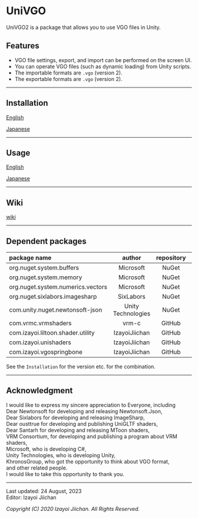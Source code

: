 # UniVGO

UniVGO2 is a package that allows you to use VGO files in Unity.

## Features

- VGO file settings, export, and import can be performed on the screen UI.
- You can operate VGO files (such as dynamic loading) from Unity scripts.
- The importable formats are `.vgo` (version 2).
- The exportable formats are `.vgo` (version 2).

___
## Installation

[English](https://github.com/izayoijiichan/VGO/blob/main/Documentation~/UniVGO/Installation.md)

[Japanese](https://github.com/izayoijiichan/VGO/blob/main/Documentation~/UniVGO/Installation.ja.md)

___
## Usage

[English](https://github.com/izayoijiichan/VGO/blob/main/Documentation~/UniVGO/Usage.md)

[Japanese](https://github.com/izayoijiichan/VGO/blob/main/Documentation~/UniVGO/Usage.ja.md)

___
## Wiki

[wiki](https://github.com/izayoijiichan/VGO/wiki)

___
## Dependent packages

|package name|author|repository|link|
|:---|:---:|:---:|:---:|
|org.nuget.system.buffers|Microsoft|NuGet|[link](https://www.nuget.org/packages/System.Buffers/)|
|org.nuget.system.memory|Microsoft|NuGet|[link](https://www.nuget.org/packages/System.Memory/)|
|org.nuget.system.numerics.vectors|Microsoft|NuGet|[link](https://www.nuget.org/packages/System.Numerics.Vectors/)|
|org.nuget.sixlabors.imagesharp|SixLabors|NuGet|[link](https://www.nuget.org/packages/SixLabors.ImageSharp/)|
|com.unity.nuget.newtonsoft-json|Unity Technologies|NuGet|[link](https://docs.unity3d.com/Packages/com.unity.nuget.newtonsoft-json@3.0)|
|com.vrmc.vrmshaders|vrm-c|GitHub|[link](https://github.com/vrm-c/UniVRM/tree/master/Assets/VRMShaders)|
|com.izayoi.liltoon.shader.utility|IzayoiJiichan|GitHub|[link](https://github.com/izayoijiichan/lilToonShaderUtility.git)|
|com.izayoi.unishaders|IzayoiJiichan|GitHub|[link](https://github.com/izayoijiichan/UniShaders.git)|
|com.izayoi.vgospringbone|IzayoiJiichan|GitHub|[link](https://github.com/izayoijiichan/VgoSpringBone.git)|

See the `Installation` for the version etc. for the combination.

___
## Acknowledgment

I would like to express my sincere appreciation to Everyone, including  
Dear Newtonsoft for developing and releasing Newtonsoft.Json,  
Dear Sixlabors for developing and releasing ImageSharp,  
Dear ousttrue for developing and publishing UniGLTF shaders,  
Dear Santarh for developing and releasing MToon shaders,  
VRM Consortium, for developing and publishing a program about VRM shaders,  
Microsoft, who is developing C#,  
Unity Technologies, who is developing Unity,  
KhronosGroup, who got the opportunity to think about VGO format,  
and other related people.  
I would like to take this opportunity to thank you.

___
Last updated: 24 August, 2023  
Editor: Izayoi Jiichan

*Copyright (C) 2020 Izayoi Jiichan. All Rights Reserved.*
